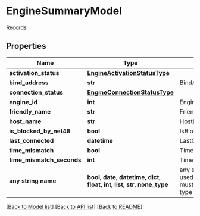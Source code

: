 # EngineSummaryModel

Records

## Properties
Name | Type | Description | Notes
------------ | ------------- | ------------- | -------------
**activation_status** | [**EngineActivationStatusType**](EngineActivationStatusType.md) |  | [optional] 
**bind_address** | **str** | BindAddress | [optional] 
**connection_status** | [**EngineConnectionStatusType**](EngineConnectionStatusType.md) |  | [optional] 
**engine_id** | **int** | EngineId | [optional] 
**friendly_name** | **str** | FriendlyName | [optional] 
**host_name** | **str** | HostName | [optional] 
**is_blocked_by_net48** | **bool** | IsBlockedByNet48 | [optional] 
**last_connected** | **datetime** | LastConnected | [optional] 
**time_mismatch** | **bool** | TimeMismatch | [optional] 
**time_mismatch_seconds** | **int** | TimeMismatchSeconds | [optional] 
**any string name** | **bool, date, datetime, dict, float, int, list, str, none_type** | any string name can be used but the value must be the correct type | [optional]

[[Back to Model list]](../README.md#documentation-for-models) [[Back to API list]](../README.md#documentation-for-api-endpoints) [[Back to README]](../README.md)


